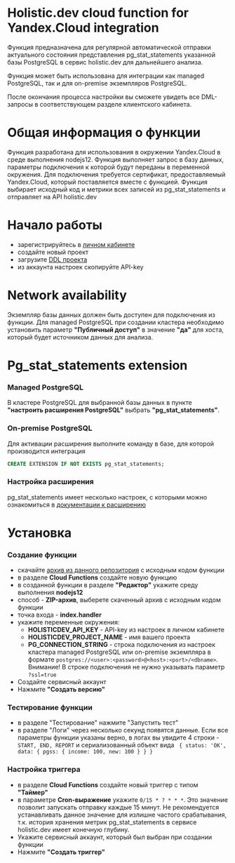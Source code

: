 # Holistic.dev cloud function for Yandex.Cloud integration

Функция предназначена для регулярной автоматической отправки актуального состояния представления pg_stat_statements указанной базы PostgreSQL в сервис holistic.dev для дальнейшего анализа.

Функция может быть использована для интеграции как managed PostgreSQL, так и для on-premise экземпляров PostgreSQL.

После окончания процесса настройки вы сможете увидеть все DML-запросы в соответствующем разделе клиентского кабинета.

# Общая информация о функции
Функция разработана для использования в окружении Yandex.Cloud в среде выполнения nodejs12.
Функция выполняет запрос в базу данных, параметры подключения к которой будут переданы в переменной окружения. Для подключения требуется сертификат, предоставляемый Yandex.Cloud, который поставляется вместе с функцией.
Функция выбирает исходный код и метрики всех записей из pg_stat_statements и отправляет на API holistic.dev

# Начало работы
- зарегистрируйтесь в [личном кабинете](https://app.holistic.dev/)
- создайте новый проект
- загрузите [DDL проекта](https://docs.holistic.dev/#database-schema-ddl)
- из аккаунта настроек скопируйте API-key

# Network availability
Экземпляр базы данных должен быть доступен для подключения из функции.
Для managed PostgreSQL при создании кластера необходимо установить параметр **"Публичный доступ"** в значение **"да"** для хоста, который будет источником данных для анализа.


# Pg_stat_statements extension
### Managed PostgreSQL
В кластере PostgreSQL для выбранной базы данных в пункте **"настроить расширения PostgreSQL"** выбрать **"pg_stat_statements"**.

### On-premise PostgreSQL
Для активации расширения выполните команду в базе, для которой производится интеграция

```sql
CREATE EXTENSION IF NOT EXISTS pg_stat_statements;
```

### Настройка расширения
pg_stat_statements имеет несколько настроек, с которыми можно ознакомиться в [документации к расширению](https://www.postgresql.org/docs/current/pgstatstatements.html#id-1.11.7.38.8)

# Установка
### Создание функции
- скачайте [архив из данного репозитория](https://github.com/holistic-dev/faas-cloud.yandex-pg/blob/master/faas-cloud.yandex-pg.zip) с исходным кодом функции
- в разделе **Cloud Functions** создайте новую функцию
- в созданной функции в разделе **"Редактор"** укажите среду выполнения **nodejs12**
- cпособ - **ZIP-архив**, выберете скаченный архив с исходным кодом функции
- точка входа - **index.handler**
- укажите переменные окружения:
  - **HOLISTICDEV_API_KEY** - API-key из настроек в личном кабинете
  - **HOLISTICDEV_PROJECT_NAME** - имя вашего проекта
  - **PG_CONNECTION_STRING** - строка подключения из настроек кластера managed PostgreSQL или on-premise экземпляра в формате ```postgres://<user>:<password>@<host>:<port>/<dbname>```. Внимание! В строке подключения не нужно указывать параметр ```?ssl=true```
- Создайте сервисный аккаунт
- Нажмите **"Создать версию"**

### Тестирование функции 
- в разделе "Тестирование" нажмите "Запустить тест"
- в разделе "Логи" через несколько секунд появятся данные. Если все параметры функции указаны верно, в логах вы увидите 4 строки - ```START, END, REPORT``` и сериализованный объект вида ```
{ status: 'OK', data: { pgss: { income: 100, new: 100 } } }```

### Настройка триггера
- в разделе **Cloud Functions** создайте новый триггер с типом **"Таймер"**
- в параметре **Cron-выражение** укажите ```0/15 * ? * * *```. Это значение позволит запускать отправку каждые 15 минут. Не рекомендуется устанавливать данное значение для излишне частого срабатывания, т.к. история хранения метрик pg_stat_statements в сервисе holistic.dev  имеет конечную глубину.
- Укажите сервисный аккаунт, который был выбран при создании функции
- Нажмите **"Создать триггер"**